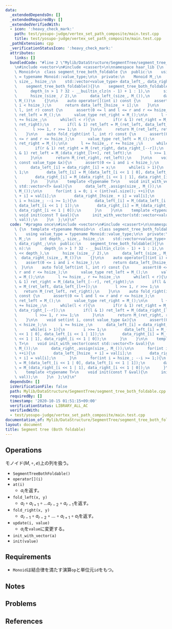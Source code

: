 ```yaml
---
data:
  _extendedDependsOn: []
  _extendedRequiredBy: []
  _extendedVerifiedWith:
  - icon: ':heavy_check_mark:'
    path: test/yosupo-judge/vertex_set_path_composite/main.test.cpp
    title: test/yosupo-judge/vertex_set_path_composite/main.test.cpp
  _pathExtension: cpp
  _verificationStatusIcon: ':heavy_check_mark:'
  attributes:
    links: []
  bundledCode: "#line 2 \"Mylib/DataStructure/SegmentTree/segment_tree_both_foldable.cpp\"\
    \n#include <vector>\n#include <cassert>\n\nnamespace haar_lib {\n  template <typename\
    \ Monoid>\n  class segment_tree_both_foldable {\n  public:\n    using value_type\
    \ = typename Monoid::value_type;\n\n  private:\n    Monoid M_;\n    int depth_,\
    \ size_, hsize_;\n    std::vector<value_type> data_left_, data_right_;\n\n  public:\n\
    \    segment_tree_both_foldable(){}\n    segment_tree_both_foldable(int n):\n\
    \      depth_(n > 1 ? 32 - __builtin_clz(n - 1) + 1 : 1),\n      size_(1 << depth_),\n\
    \      hsize_(size_ / 2),\n      data_left_(size_, M_()),\n      data_right_(size_,\
    \ M_())\n    {}\n\n    auto operator[](int i) const {\n      assert(0 <= i and\
    \ i < hsize_);\n      return data_left_[hsize_ + i];\n    }\n\n    auto fold_left(int\
    \ l, int r) const {\n      assert(0 <= l and l <= r and r <= hsize_);\n      value_type\
    \ ret_left = M_();\n      value_type ret_right = M_();\n\n      l += hsize_, r\
    \ += hsize_;\n      while(l < r){\n        if(r & 1) ret_right = M_(data_left_[--r],\
    \ ret_right);\n        if(l & 1) ret_left = M_(ret_left, data_left_[l++]);\n \
    \       l >>= 1, r >>= 1;\n      }\n\n      return M_(ret_left, ret_right);\n\
    \    }\n\n    auto fold_right(int l, int r) const {\n      assert(0 <= l and l\
    \ <= r and r <= hsize_);\n      value_type ret_left = M_();\n      value_type\
    \ ret_right = M_();\n\n      l += hsize_, r += hsize_;\n      while(l < r){\n\
    \        if(r & 1) ret_right = M_(ret_right, data_right_[--r]);\n        if(l\
    \ & 1) ret_left = M_(data_right_[l++], ret_left);\n        l >>= 1, r >>= 1;\n\
    \      }\n\n      return M_(ret_right, ret_left);\n    }\n\n    void set(int i,\
    \ const value_type &x){\n      assert(0 <= i and i < hsize_);\n      i += hsize_;\n\
    \      data_left_[i] = data_right_[i] = x;\n      while(i > 1){\n        i >>=\
    \ 1;\n        data_left_[i] = M_(data_left_[i << 1 | 0], data_left_[i << 1 | 1]);\n\
    \        data_right_[i] = M_(data_right_[i << 1 | 1], data_right_[i << 1 | 0]);\n\
    \      }\n    }\n\n    template <typename T>\n    void init_with_vector(const\
    \ std::vector<T> &val){\n      data_left_.assign(size_, M_());\n      data_right_.assign(size_,\
    \ M_());\n\n      for(int i = 0; i < (int)val.size(); ++i){\n        data_left_[hsize_\
    \ + i] = val[i];\n        data_right_[hsize_ + i] = val[i];\n      }\n      for(int\
    \ i = hsize_; --i >= 1;){\n        data_left_[i] = M_(data_left_[i << 1 | 0],\
    \ data_left_[i << 1 | 1]);\n        data_right_[i] = M_(data_right_[i << 1 | 1],\
    \ data_right_[i << 1 | 0]);\n      }\n    }\n\n    template <typename T>\n   \
    \ void init(const T &val){\n      init_with_vector(std::vector<value_type>(hsize_,\
    \ val));\n    }\n  };\n}\n"
  code: "#pragma once\n#include <vector>\n#include <cassert>\n\nnamespace haar_lib\
    \ {\n  template <typename Monoid>\n  class segment_tree_both_foldable {\n  public:\n\
    \    using value_type = typename Monoid::value_type;\n\n  private:\n    Monoid\
    \ M_;\n    int depth_, size_, hsize_;\n    std::vector<value_type> data_left_,\
    \ data_right_;\n\n  public:\n    segment_tree_both_foldable(){}\n    segment_tree_both_foldable(int\
    \ n):\n      depth_(n > 1 ? 32 - __builtin_clz(n - 1) + 1 : 1),\n      size_(1\
    \ << depth_),\n      hsize_(size_ / 2),\n      data_left_(size_, M_()),\n    \
    \  data_right_(size_, M_())\n    {}\n\n    auto operator[](int i) const {\n  \
    \    assert(0 <= i and i < hsize_);\n      return data_left_[hsize_ + i];\n  \
    \  }\n\n    auto fold_left(int l, int r) const {\n      assert(0 <= l and l <=\
    \ r and r <= hsize_);\n      value_type ret_left = M_();\n      value_type ret_right\
    \ = M_();\n\n      l += hsize_, r += hsize_;\n      while(l < r){\n        if(r\
    \ & 1) ret_right = M_(data_left_[--r], ret_right);\n        if(l & 1) ret_left\
    \ = M_(ret_left, data_left_[l++]);\n        l >>= 1, r >>= 1;\n      }\n\n   \
    \   return M_(ret_left, ret_right);\n    }\n\n    auto fold_right(int l, int r)\
    \ const {\n      assert(0 <= l and l <= r and r <= hsize_);\n      value_type\
    \ ret_left = M_();\n      value_type ret_right = M_();\n\n      l += hsize_, r\
    \ += hsize_;\n      while(l < r){\n        if(r & 1) ret_right = M_(ret_right,\
    \ data_right_[--r]);\n        if(l & 1) ret_left = M_(data_right_[l++], ret_left);\n\
    \        l >>= 1, r >>= 1;\n      }\n\n      return M_(ret_right, ret_left);\n\
    \    }\n\n    void set(int i, const value_type &x){\n      assert(0 <= i and i\
    \ < hsize_);\n      i += hsize_;\n      data_left_[i] = data_right_[i] = x;\n\
    \      while(i > 1){\n        i >>= 1;\n        data_left_[i] = M_(data_left_[i\
    \ << 1 | 0], data_left_[i << 1 | 1]);\n        data_right_[i] = M_(data_right_[i\
    \ << 1 | 1], data_right_[i << 1 | 0]);\n      }\n    }\n\n    template <typename\
    \ T>\n    void init_with_vector(const std::vector<T> &val){\n      data_left_.assign(size_,\
    \ M_());\n      data_right_.assign(size_, M_());\n\n      for(int i = 0; i < (int)val.size();\
    \ ++i){\n        data_left_[hsize_ + i] = val[i];\n        data_right_[hsize_\
    \ + i] = val[i];\n      }\n      for(int i = hsize_; --i >= 1;){\n        data_left_[i]\
    \ = M_(data_left_[i << 1 | 0], data_left_[i << 1 | 1]);\n        data_right_[i]\
    \ = M_(data_right_[i << 1 | 1], data_right_[i << 1 | 0]);\n      }\n    }\n\n\
    \    template <typename T>\n    void init(const T &val){\n      init_with_vector(std::vector<value_type>(hsize_,\
    \ val));\n    }\n  };\n}\n"
  dependsOn: []
  isVerificationFile: false
  path: Mylib/DataStructure/SegmentTree/segment_tree_both_foldable.cpp
  requiredBy: []
  timestamp: '2020-10-15 01:51:15+09:00'
  verificationStatus: LIBRARY_ALL_AC
  verifiedWith:
  - test/yosupo-judge/vertex_set_path_composite/main.test.cpp
documentation_of: Mylib/DataStructure/SegmentTree/segment_tree_both_foldable.cpp
layout: document
title: Segment tree (Both foldable)
---
```


## Operations
モノイド$(M, \circ, e)$上の列を扱う。
- `SegmentTreeBothFoldable()`
- `operator[](i)`
- `at(i)`
	- $a_i$を返す。
- `fold_left(x, y)`
	- $a_l \circ a_{l+1} \circ \ldots a_{r-2} \circ a_{r-1}$を返す。
- `fold_right(x, y)`
	- $a_{r-1} \circ a_{r-2} \circ \ldots \circ a_{l+1} \circ a_l$を返す。
- `update(i, value)`
	- $a_i$を`value`に変更する。
- `init_with_vector(a)`
- `init(value)`

## Requirements

- `Monoid`は結合律を満たす演算`op`と単位元`id`をもつ。

## Notes

## Problems

## References

